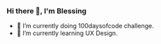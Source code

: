 ### Hi there 👋, I'm Blessing


- 🔭 I’m currently doing 100daysofcode challenge.
- 🌱 I’m currently learning UX Design.
<!-- - 👯 I’m looking to collaborate on anything but should use cool technologies or relate to the stacks I do -->
<!-- - 💬 Ask me about on how to cook except on dancing😂 -->
<!-- - 📫 How to reach me: mbamah1999@gmail.com, https://www.linkedin.com/in/bmbabilah/, calls or text +233 202266556 -->
<!-- - ⚡ Fun fact: I can dance🤣 -->
<!-- - 🤔 I’m looking for help with ... -->

<!-- 
![Blessing's GitHub stats](https://github-readme-stats.vercel.app/api?username=mbamah&show_icons=true&theme=radical)

[![Top Langs](https://github-readme-stats.vercel.app/api/top-langs/?username=mbamah&layout=compact)](https://github.com/mbamah/github-readme-stats)

[![GitHub Streak](http://github-readme-streak-stats.herokuapp.com?user=mbamah&theme=dark&background=DD2727)](https://git.io/streak-stats)
 -->
